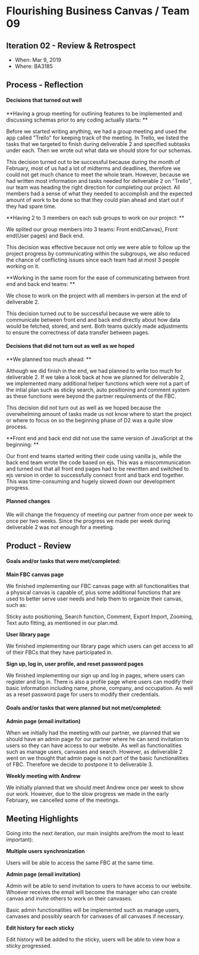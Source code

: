 # Flourishing Business Canvas / Team 09

## Iteration 02 - Review & Retrospect

 * When: Mar 9, 2019
 * Where: BA3185

## Process - Reflection

#### Decisions that turned out well

**Having a group meeting for outlining features to be implemented and discussing schemas prior to any coding actually starts: **

Before we started writing anything, we had a group meeting and used the app called "Trello" for keeping track of the meeting. In Trello, we listed the tasks that we targeted to finish during deliverable 2 and specified subtasks under each. Then we wrote out what data we should store for our schemas.

This decision turned out to be successful because during the month of February, most of us had a lot of midterms and deadlines, therefore we could not get much chance to meet the whole team. However, because we had written most information and tasks needed for deliverable 2 on "Trello", our team was heading the right direction for completing our project. All members had a sense of what they needed to accomplish and the expected amount of work to be done so that they could plan ahead and start out if they had spare time.

**Having 2 to 3 members on each sub groups to work on our project: **

We splited our group members into 3 teams: Front end(Canvas), Front end(User pages) and Back end.

This decision was effective because not only we were able to follow up the project progress by communicating within the subgroups, we also reduced the chance of conflicting issues since each team had at most 3 people working on it.

**Working in the same room for the ease of communicating between front end and back end teams: **

We chose to work on the project with all members in-person at the end of deliverable 2. 

This decision turned out to be successful because we were able to communicate between front end and back end directly about how data would be fetched, stored, and sent. Both teams quickly made adjustments to ensure the correctness of data transfer between pages.


#### Decisions that did not turn out as well as we hoped

**We planned too much ahead: **

Although we did finish in the end, we had planned to write too much for deliverable 2. If we take a look back at how we planned for deliverable 2, we implemented many additional helper functions which were not a part of the intial plan such as sticky search, auto positioning and comment system as these functions were beyond the partner requirements of the FBC. 

This decision did not turn out as well as we hoped because the overwhelming amount of tasks made us not know where to start the project or where to focus on so the beginning phase of D2 was a quite slow process.

**Front end and back end did not use the same version of JavaScript at the beginning: **

Our front end teams started writing their code using vanilla js, while the back end team wrote the code based on ejs. This was a miscommunication and turned out that all front end pages had to be rewritten and switched to ejs version in order to successfully connect front and back end together. This was time-consuming and hugely slowed down our development progress.


#### Planned changes

We will change the frequency of meeting our partner from once per week to once per two weeks. Since the progress we made per week during deliverable 2 was not enough for a meeting.


## Product - Review

#### Goals and/or tasks that were met/completed:

**Main FBC canvas page**

We finished implementing our FBC canvas page with all functionalities that a physical canvas is capable of, plus some additional functions that are used to better serve user needs and help them to organize their canvas, such as:

Sticky auto positioning, Search function, Comment, Export Import, Zooming, Text auto fitting, as mentioned in our plan.md.

**User library page**

We finished implementing our library page which users can get access to all of their FBCs that they have participated in.

**Sign up, log in, user profile, and reset password pages**

We finished implementing our sign up and log in pages, where users can register and log in. There is also a profile page where users can modify their basic information including name, phone, company, and occupation. As well as a reset password page for users to modify their credentials.


#### Goals and/or tasks that were planned but not met/completed:

**Admin page (email invitation)**

When we initially had the meeting with our partner, we planned that we should have an admin page for our partner where he can send invitation to users so they can have access to our website. As well as functionalities such as manage users, canvases and search. However, as deliverable 2 went on we thought that admin page is not part of the basic functionalities of FBC. Therefore we decide to postpone it to deliverable 3.

**Weekly meeting with Andrew**

We initially planned that we should meet Andrew once per week to show our work. However, due to the slow progress we made in the early February, we cancelled some of the meetings.


## Meeting Highlights

Going into the next iteration, our main insights are(from the most to least important):

**Multiple users synchronization**

Users will be able to access the same FBC at the same time.

**Admin page (email invitation)**

Admin will be able to send invitation to users to have access to our website. Whoever receives the email will become the manager who can create canvas and invite others to work on their canvases.

Basic admin functionalities will be implemented such as manage users, canvases and possibly search for canvases of all canvases if necessary.

**Edit history for each sticky**

Edit history will be added to the sticky, users will be able to view how a sticky progressed.

